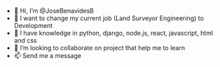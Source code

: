 - 👋 Hi, I’m @JoseBenavidesB
- 👀 I want to change my current job (Land Surveyor Engineering) to Development
- 🌱 I have knowledge in python, django, node.js, react, javascript, html and css
- 💞️ I’m looking to collaborate on project that help me to learn
- 📫 Send me a message

<!---
JoseBenavidesB/JoseBenavidesB is a ✨ special ✨ repository because its `README.md` (this file) appears on your GitHub profile.
You can click the Preview link to take a look at your changes.
--->
